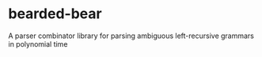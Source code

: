 bearded-bear
============

A parser combinator library for parsing ambiguous left-recursive grammars in polynomial time